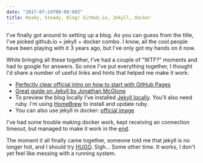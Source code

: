 ```yaml
---
date: "2017-07-24T00:00:00Z"
title: Ready, Steady, Blog! GitHub.io, Jekyll, Docker
---
```


I've finally got around to setting up a blog. As you can guess from the title, I've picked github.io + jekyll + docker combo. 
I know, all the cool people have been playing with it 3 years ago, but I've only got my hands on it now. 
 
While bringing all these together, I've had a couple of "WTF?" moments and had to google for answers. 
So once I've put everything together, I thought I'd share a number of useful links and hints 
that helped me make it work:  

* [Perfectly clear official intro on how to start with GitHub Pages](https://pages.github.com/) 
* [Great guide on Jekyll by Jonathan McGlone](http://jmcglone.com/guides/github-pages/)
* To preview the blog locally I've installed [Jekyll locally](https://help.github.com/articles/setting-up-your-github-pages-site-locally-with-jekyll/). You'll also need ruby. I'm using [HomeBrew](https://brew.sh) to install and update ruby.
* You can also use jekyll in docker: [official image](https://hub.docker.com/r/jekyll/jekyll/) 

I've had some trouble making docker work, kept receiving an connection timeout, but managed to make it work in the [end](https://github.com/docker/for-mac/issues/1601).


The moment it all finally came together, someone told me that jekyll is no longer hot, and I should try [HUGO](https://gohugo.io/). Sigh... Some other time. It works, I don't yet feel like messing with a running system. 


   







